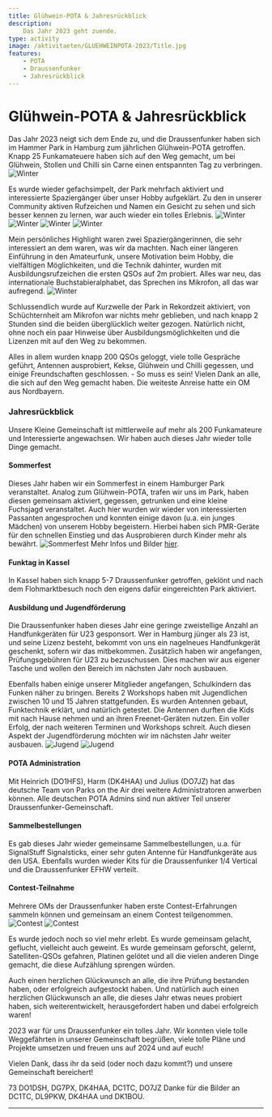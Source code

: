 ```yaml
---
title: Glühwein-POTA & Jahresrückblick 
description:
    Das Jahr 2023 geht zuende.
type: activity
image: /aktivitaeten/GLUEHWEINPOTA-2023/Title.jpg
features:
    - POTA
    - Draussenfunker
    - Jahresrückblick
---
```


# Glühwein-POTA & Jahresrückblick

Das Jahr 2023 neigt sich dem Ende zu, und die Draussenfunker haben sich im Hammer Park in Hamburg zum jährlichen Glühwein-POTA getroffen. Knapp 25 Funkamateuere haben sich auf den Weg gemacht, um bei Glühwein, Stollen und Chilli sin Carne einen entspannten Tag zu verbringen.
![Winter](/aktivitaeten/GLUEHWEINPOTA-2023/Winter1.jpg)

Es wurde wieder gefachsimpelt, der Park mehrfach aktiviert und interessierte Spaziergänger über unser Hobby aufgeklärt. Zu den in unserer Community aktiven Rufzeichen und Namen ein Gesicht zu sehen und sich besser kennen zu lernen, war auch wieder ein tolles Erlebnis.
![Winter](/aktivitaeten/GLUEHWEINPOTA-2023/Winter3.jpg)
![Winter](/aktivitaeten/GLUEHWEINPOTA-2023/Winter4.jpg)
![Winter](/aktivitaeten/GLUEHWEINPOTA-2023/Winter5.jpg)
![Winter](/aktivitaeten/GLUEHWEINPOTA-2023/Winter6.jpg)

Mein persönliches Highlight waren zwei Spaziergängerinnen, die sehr interessiert an dem waren, was wir da machten. Nach einer längeren Einführung in den Amateurfunk, unsere Motivation beim Hobby, die vielfältigen Möglichkeiten, und die Technik dahinter, wurden mit Ausbildungsrufzeichen die ersten QSOs auf 2m probiert. Alles war neu, das internationale Buchstabieralphabet, das Sprechen ins Mikrofon, all das war aufregend.
![Winter](/aktivitaeten/GLUEHWEINPOTA-2023/Winter2.jpg)

Schlussendlich wurde auf Kurzwelle der Park in Rekordzeit aktiviert, von Schüchternheit am Mikrofon war nichts mehr geblieben, und nach knapp 2 Stunden sind die beiden überglücklich weiter gezogen. Natürlich nicht, ohne noch ein paar Hinweise über Ausbildungsmöglichkeiten und die Lizenzen mit auf den Weg zu bekommen. 

Alles in allem wurden knapp 200 QSOs geloggt, viele tolle Gespräche geführt, Antennen ausprobiert, Kekse, Glühwein und Chilli gegessen, und einige Freundschaften geschlossen. - So muss es sein!
Vielen Dank an alle, die sich auf den Weg gemacht haben. Die weiteste Anreise hatte ein OM aus Nordbayern.

### Jahresrückblick

Unsere Kleine Gemeinschaft ist mittlerweile auf mehr als 200 Funkamateure und Interessierte angewachsen. Wir haben auch dieses Jahr wieder tolle Dinge gemacht.

#### Sommerfest
Dieses Jahr haben wir ein Sommerfest in einem Hamburger Park veranstaltet. Analog zum Glühwein-POTA, trafen wir uns im Park, haben diesen gemeinsam aktiviert, gegessen, getrunken und eine kleine Fuchsjagd veranstaltet. Auch hier wurden wir wieder von interessierten Passanten angesprochen und konnten einige davon (u.a. ein junges Mädchen) von unserem Hobby begeistern. Hierbei haben sich PMR-Geräte für den schnellen Einstieg und das Ausprobieren durch Kinder mehr als bewährt.
![Sommerfest](/aktivitaeten/GLUEHWEINPOTA-2023/sommerfest_02.jpg)
Mehr Infos und Bilder [hier](https://draussenfunker.de/aktivitaeten/2023-08-26-Sommerfest.html).

#### Funktag in Kassel
In Kassel haben sich knapp 5-7 Draussenfunker getroffen, geklönt und nach dem Flohmarktbesuch noch den eigens dafür eingereichten Park aktiviert.

#### Ausbildung und Jugendförderung
Die Draussenfunker haben dieses Jahr eine geringe zweistellige Anzahl an Handfunkgeräten für U23 gesponsort. Wer in Hamburg jünger als 23 ist, und seine Lizenz besteht, bekommt von uns ein nagelneues Handfunkgerät geschenkt, sofern wir das mitbekommen.
Zusätzlich haben wir angefangen, Prüfungsgebühren für U23 zu bezuschussen. Dies machen wir aus eigener Tasche und wollen den Bereich im nächsten Jahr noch ausbauen.

Ebenfalls haben einige unserer Mitglieder angefangen, Schulkindern das Funken näher zu bringen. Bereits 2 Workshops haben mit Jugendlichen zwischen 10 und 15 Jahren stattgefunden. Es wurden Antennen gebaut, Funktechnik erklärt, und natürlich getestet. Die Antennen durften die Kids mit nach Hause nehmen und an ihren Freenet-Geräten nutzen. Ein voller Erfolg, der nach weiteren Terminen und Workshops schreit. Auch diesen Aspekt der Jugendförderung möchten wir im nächsten Jahr weiter ausbauen.
![Jugend](/aktivitaeten/GLUEHWEINPOTA-2023/Jugend1.jpg)
![Jugend](/aktivitaeten/GLUEHWEINPOTA-2023/Jugend2.jpg)

#### POTA Administration
Mit Heinrich (DO1HFS), Harm (DK4HAA) und Julius (DO7JZ) hat das deutsche Team von Parks on the Air drei weitere Administratoren anwerben können. Alle deutschen POTA Admins sind nun aktiver Teil unserer Draussenfunker-Gemeinschaft.

#### Sammelbestellungen
Es gab dieses Jahr wieder gemeinsame Sammelbestellungen, u.a. für SignalStuff Signalsticks, einer sehr guten Antenne für Handfunkgeräte aus den USA. Ebenfalls wurden wieder Kits für die Draussenfunker 1/4 Vertical und die Draussenfunker EFHW verteilt.

#### Contest-Teilnahme
Mehrere OMs der Draussenfunker haben erste Contest-Erfahrungen sammeln können und gemeinsam an einem Contest teilgenommen.
![Contest](/aktivitaeten/GLUEHWEINPOTA-2023/Contest1.jpg)
![Contest](/aktivitaeten/GLUEHWEINPOTA-2023/Contest2.jpg)

Es wurde jedoch noch so viel mehr erlebt. Es wurde gemeinsam gelacht, geflucht, vielleicht auch geweint. Es wurde gemeinsam geforscht, gelernt, Satelliten-QSOs gefahren, Platinen gelötet und all die vielen anderen Dinge gemacht, die diese Aufzählung sprengen würden.

Auch einen herzlichen Glückwunsch an alle, die ihre Prüfung bestanden haben, oder erfolgreich aufgestockt haben. Und natürlich auch einen herzlichen Glückwunsch an alle, die dieses Jahr etwas neues probiert haben, sich weiterentwickelt, herausgefordert haben und dabei erfolgreich waren!

2023 war für uns Draussenfunker ein tolles Jahr. Wir konnten viele tolle Weggefährten in unserer Gemeinschaft begrüßen, viele tolle Pläne und Projekte umsetzen und freuen uns auf 2024 und auf euch!

Vielen Dank, dass ihr da seid (oder noch dazu kommt?) und unsere Gemeinschaft bereichert!

73
DO1DSH, DG7PX, DK4HAA, DC1TC, DO7JZ
Danke für die Bilder an DC1TC, DL9PKW, DK4HAA und DK1BOU.

---
